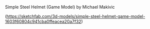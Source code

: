 Simple Steel Helmet (Game Model) by Michael Makivic

(https://sketchfab.com/3d-models/simple-steel-helmet-game-model-1603f60804c941cba0ffeacea20a7f32)
